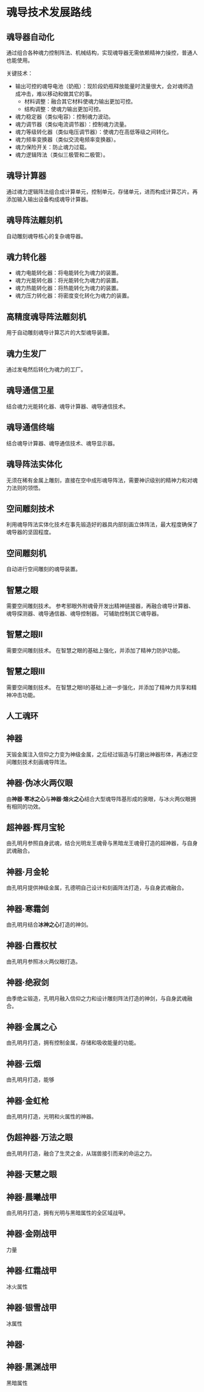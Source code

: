 # 魂导技术发展路线

## 魂导器自动化

通过组合各种魂力控制阵法、机械结构，实现魂导器无需依赖精神力操控，普通人也能使用。

关键技术：
* 输出可控的魂导电池（奶瓶）：现阶段奶瓶释放能量时流量很大，会对魂师造成冲击，难以移动和做其它的事。
    * 材料调整：融合其它材料使魂力输出更加可控。
    * 结构调整：使魂力输出更加可控。
* 魂力稳定器（类似电容）：控制魂力波动。
* 魂力调节器（类似电流调节器）：控制魂力流量。
* 魂力等级转化器（类似电压调节器）：使魂力在高低等级之间转化。
* 魂力频率变换器（类似交流电频率变换器）。
* 魂力保险开关：防止魂力过载。
* 魂力逻辑阵法（类似三极管和二极管）。

## 魂导计算器

通过魂力逻辑阵法组合成计算单元，控制单元，存储单元，进而构成计算芯片。再添加输入输出设备构成魂导计算器。

## 魂导阵法雕刻机

自动雕刻魂导核心的复杂魂导器。

## 魂力转化器

* 魂力电能转化器：将电能转化为魂力的装置。
* 魂力光能转化器：将光能转化为魂力的装置。
* 魂力热能转化器：将热能转化为魂力的装置。
* 魂力压力转化器：将密度变化转化为魂力的装置。

## 高精度魂导阵法雕刻机

用于自动雕刻魂导计算芯片的大型魂导装置。

## 魂力生发厂

通过发电然后转化为魂力的工厂。

## 魂导通信卫星

结合魂力光能转化器、魂导计算器、魂导通信技术。

## 魂导通信终端

结合魂导计算器、魂导通信技术、魂导显示器。

## 魂导阵法实体化

无须在稀有金属上雕刻，直接在空中成形魂导阵法，需要神识级别的精神力和对魂力法则的领悟。

## 空间雕刻技术

利用魂导阵法实体化技术在事先锻造好的器具内部刻画立体阵法，最大程度确保了魂导器的坚固程度。

## 空间雕刻机

自动进行空间雕刻的魂导装置。

## 智慧之眼

需要空间雕刻技术。
参考邪眼外附魂骨开发出精神链接器，再融合魂导计算器、魂导探测器、魂导通信器、魂导控制器。
可辅助控制其它魂导器。

## 智慧之眼Ⅱ

需要空间雕刻技术。
在智慧之眼的基础上强化，并添加了精神力防护功能。

## 智慧之眼Ⅲ

需要空间雕刻技术。
在智慧之眼Ⅱ的基础上进一步强化，并添加了精神力共享和精神冲击功能。

## 人工魂环



## 神器

天锻金属注入信仰之力变为神级金属，之后经过锻造与打磨出神器形体，再通过空间雕刻技术刻画魂导阵法。

## 神器·伪冰火两仪眼

由**神器·寒冰之心**与**神器·熔火之心**结合大型魂导阵基形成的泉眼，与冰火两仪眼拥有相同的功效。

## 超神器·辉月宝轮

由孔明月参照自身武魂，结合光明龙王魂骨与黑暗龙王魂骨打造的超神器，与自身武魂融合。

## 神器·月金轮

由孔明月提供神级金属，孔德明自己设计和刻画阵法打造，与自身武魂融合。

## 神器·寒霜剑

由孔明月结合**冰神之心**打造的神剑。

## 神器·白霞权杖

由孔明月参照冰火两仪眼打造。

## 神器·绝寂剑

由季绝尘锻造，孔明月融入信仰之力和设计雕刻阵法打造的神剑，与自身武魂融合。

## 神器·金属之心

由孔明月打造，拥有控制金属，存储和吸收能量的功能。

## 神器·云烟

由孔明月打造，能够

## 神器·金虹枪

由孔明月打造，光明和火属性的神器。

## 伪超神器·万法之眼

由孔明月打造，融合了生灵之金，从瑞兽接引而来的命运之力。

## 神器·天慧之眼



## 神器·晨曦战甲

由孔明月打造，拥有光明与黑暗属性的全区域战甲。

## 神器·金刚战甲

力量

## 神器·红霜战甲

冰火属性

## 神器·银雪战甲

冰属性

## 神器·

## 神器·黑渊战甲

黑暗属性